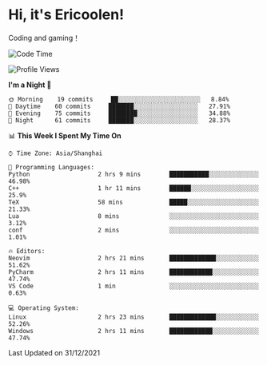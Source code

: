 # Hi, it's Ericoolen!
Coding and gaming！

<!--START_SECTION:waka-->
![Code Time](http://img.shields.io/badge/Code%20Time-146%20hrs%2035%20mins-blue)

![Profile Views](http://img.shields.io/badge/Profile%20Views-3-blue)

**I'm a Night 🦉** 

```text
🌞 Morning    19 commits     ██░░░░░░░░░░░░░░░░░░░░░░░   8.84% 
🌆 Daytime    60 commits     ███████░░░░░░░░░░░░░░░░░░   27.91% 
🌃 Evening    75 commits     ████████░░░░░░░░░░░░░░░░░   34.88% 
🌙 Night      61 commits     ███████░░░░░░░░░░░░░░░░░░   28.37%

```


📊 **This Week I Spent My Time On** 

```text
⌚︎ Time Zone: Asia/Shanghai

💬 Programming Languages: 
Python                   2 hrs 9 mins        ███████████░░░░░░░░░░░░░░   46.98% 
C++                      1 hr 11 mins        ██████░░░░░░░░░░░░░░░░░░░   25.9% 
TeX                      58 mins             █████░░░░░░░░░░░░░░░░░░░░   21.33% 
Lua                      8 mins              ░░░░░░░░░░░░░░░░░░░░░░░░░   3.12% 
conf                     2 mins              ░░░░░░░░░░░░░░░░░░░░░░░░░   1.01%

🔥 Editors: 
Neovim                   2 hrs 21 mins       █████████████░░░░░░░░░░░░   51.62% 
PyCharm                  2 hrs 11 mins       ████████████░░░░░░░░░░░░░   47.74% 
VS Code                  1 min               ░░░░░░░░░░░░░░░░░░░░░░░░░   0.63%

💻 Operating System: 
Linux                    2 hrs 23 mins       █████████████░░░░░░░░░░░░   52.26% 
Windows                  2 hrs 11 mins       ████████████░░░░░░░░░░░░░   47.74%

```


 Last Updated on 31/12/2021
<!--END_SECTION:waka-->

